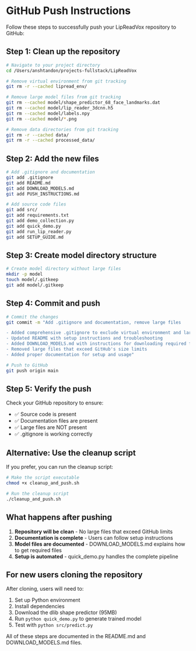 # GitHub Push Instructions

Follow these steps to successfully push your LipReadVox repository to GitHub:

## Step 1: Clean up the repository

```bash
# Navigate to your project directory
cd /Users/anshtandon/projects-fullstack/LipReadVox

# Remove virtual environment from git tracking
git rm -r --cached lipread_env/

# Remove large model files from git tracking
git rm --cached model/shape_predictor_68_face_landmarks.dat
git rm --cached model/lip_reader_3dcnn.h5
git rm --cached model/labels.npy
git rm --cached model/*.png

# Remove data directories from git tracking
git rm -r --cached data/
git rm -r --cached processed_data/
```

## Step 2: Add the new files

```bash
# Add .gitignore and documentation
git add .gitignore
git add README.md
git add DOWNLOAD_MODELS.md
git add PUSH_INSTRUCTIONS.md

# Add source code files
git add src/
git add requirements.txt
git add demo_collection.py
git add quick_demo.py
git add run_lip_reader.py
git add SETUP_GUIDE.md
```

## Step 3: Create model directory structure

```bash
# Create model directory without large files
mkdir -p model
touch model/.gitkeep
git add model/.gitkeep
```

## Step 4: Commit and push

```bash
# Commit the changes
git commit -m "Add .gitignore and documentation, remove large files

- Added comprehensive .gitignore to exclude virtual environment and large model files
- Updated README with setup instructions and troubleshooting
- Added DOWNLOAD_MODELS.md with instructions for downloading required files
- Removed large files that exceed GitHub's size limits
- Added proper documentation for setup and usage"

# Push to GitHub
git push origin main
```

## Step 5: Verify the push

Check your GitHub repository to ensure:

- ✅ Source code is present
- ✅ Documentation files are present
- ✅ Large files are NOT present
- ✅ .gitignore is working correctly

## Alternative: Use the cleanup script

If you prefer, you can run the cleanup script:

```bash
# Make the script executable
chmod +x cleanup_and_push.sh

# Run the cleanup script
./cleanup_and_push.sh
```

## What happens after pushing

1. **Repository will be clean** - No large files that exceed GitHub limits
2. **Documentation is complete** - Users can follow setup instructions
3. **Model files are documented** - DOWNLOAD_MODELS.md explains how to get required files
4. **Setup is automated** - quick_demo.py handles the complete pipeline

## For new users cloning the repository

After cloning, users will need to:

1. Set up Python environment
2. Install dependencies
3. Download the dlib shape predictor (95MB)
4. Run `python quick_demo.py` to generate trained model
5. Test with `python src/predict.py`

All of these steps are documented in the README.md and DOWNLOAD_MODELS.md files.
